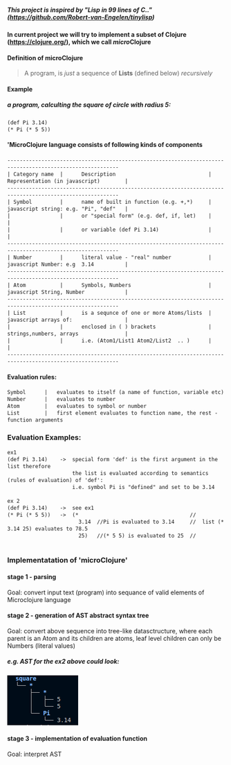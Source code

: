 
##### This project is inspired by  "Lisp in 99 lines of C.." (https://github.com/Robert-van-Engelen/tinylisp)


#### In current project we will try to implement a subset of Clojure (https://clojure.org/), which we call *micro*Clojure

#### Definition of microClojure

 > A program, is *just* a sequence of **Lists** (defined below) *recursively*

#### Example 
##### a program, calculting the square of circle with radius 5:
``` 
(def Pi 3.14)
(* Pi (* 5 5))
```

#### 'MicroClojure language consists of following kinds of components 
```
----------------------------------------------------------------------------------------------------------
| Category name  |      Description                              | Representation (in javascript)        |
----------------------------------------------------------------------------------------------------------
| Symbol         |      name of built in function (e.g. +,*)     | javascript string: e.g. "Pi", "def"   |
|                |      or "special form" (e.g. def, if, let)    |                                       |
|                |      or variable (def Pi 3.14)                |                                       |
----------------------------------------------------------------------------------------------------------
| Number         |      literal value - "real" number            | javascript Number: e.g  3.14          |
----------------------------------------------------------------------------------------------------------
| Atom           |      Symbols, Numbers                         | javascript String, Number             |
----------------------------------------------------------------------------------------------------------
| List           |      is a sequnce of one or more Atoms/lists  | javascript arrays of:                 |
|                |      enclosed in ( ) brackets                 | strings,numbers, arrays               |
|                |      i.e. (Atom1/List1 Atom2/List2  .. )      |                                       |
----------------------------------------------------------------------------------------------------------

```


#### Evaluation rules:
```
Symbol      |   evaluates to itself (a name of function, variable etc)
Number      |   evaluates to number
Atom        |   evaluates to symbol or number
List        |   first element evaluates to function name, the rest - function arguments
```

### Evaluation Examples:
```
ex1
(def Pi 3.14)    ->  special form 'def' is the first argument in the list therefore
                     the list is evaluated according to semantics (rules of evaluation) of 'def':
                     i.e. symbol Pi is "defined" and set to be 3.14 

ex 2 
(def Pi 3.14)    ->  see ex1
(* Pi (* 5 5))   ->  (*                                    //
                       3.14  //Pi is evaluated to 3.14     //  list (* 3.14 25) evaluates to 78.5
                       25)   //(* 5 5) is evaluated to 25  //
                       
```                                                            


### Implementatation of 'microClojure'

#### stage 1 - parsing
Goal: convert input text (program) into sequance of valid elements of Microclojure language

#### stage 2 - generation of AST abstract syntax tree
Goal: convert above sequence into tree-like datasctructure, where each parent is an Atom
and its children are atoms, leaf level children can only be Numbers (literal values)

##### e.g. AST for the ex2 above could look:
![Example of AST for the square of circe example](/AST_ex.png)

#### stage 3 - implementation of evaluation function
Goal: interpret AST

